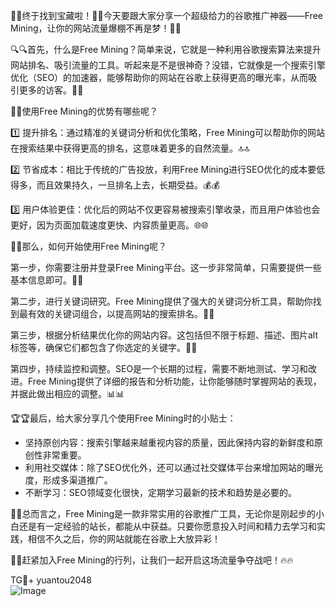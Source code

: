 🎉🎉终于找到宝藏啦！🚀🚀今天要跟大家分享一个超级给力的谷歌推广神器——Free Mining，让你的网站流量爆棚不再是梦！🌟🌟

🔍🔍首先，什么是Free Mining？简单来说，它就是一种利用谷歌搜索算法来提升网站排名、吸引流量的工具。听起来是不是很神奇？没错，它就像是一个搜索引擎优化（SEO）的加速器，能够帮助你的网站在谷歌上获得更高的曝光率，从而吸引更多的访客。🌈🌈

🎯🎯使用Free Mining的优势有哪些呢？

1️⃣ 提升排名：通过精准的关键词分析和优化策略，Free Mining可以帮助你的网站在搜索结果中获得更高的排名，这意味着更多的自然流量。🔝🔝

2️⃣ 节省成本：相比于传统的广告投放，利用Free Mining进行SEO优化的成本要低得多，而且效果持久，一旦排名上去，长期受益。💰💰

3️⃣ 用户体验更佳：优化后的网站不仅更容易被搜索引擎收录，而且用户体验也会更好，因为页面加载速度更快、内容质量更高。🌐🌐

🔧🔧那么，如何开始使用Free Mining呢？

第一步，你需要注册并登录Free Mining平台。这一步非常简单，只需要提供一些基本信息即可。📝📝

第二步，进行关键词研究。Free Mining提供了强大的关键词分析工具，帮助你找到最有效的关键词组合，以提高网站的搜索排名。🔎🔎

第三步，根据分析结果优化你的网站内容。这包括但不限于标题、描述、图片alt标签等，确保它们都包含了你选定的关键字。📖📖

第四步，持续监控和调整。SEO是一个长期的过程，需要不断地测试、学习和改进。Free Mining提供了详细的报告和分析功能，让你能够随时掌握网站的表现，并据此做出相应的调整。📊📊

🏆🏆最后，给大家分享几个使用Free Mining时的小贴士：

- 坚持原创内容：搜索引擎越来越重视内容的质量，因此保持内容的新鲜度和原创性非常重要。
- 利用社交媒体：除了SEO优化外，还可以通过社交媒体平台来增加网站的曝光度，形成多渠道推广。
- 不断学习：SEO领域变化很快，定期学习最新的技术和趋势是必要的。

🌈🌈总而言之，Free Mining是一款非常实用的谷歌推广工具，无论你是刚起步的小白还是有一定经验的站长，都能从中获益。只要你愿意投入时间和精力去学习和实践，相信不久之后，你的网站就能在谷歌上大放异彩！

🚀🚀赶紧加入Free Mining的行列，让我们一起开启这场流量争夺战吧！🔥🔥

TG💪+ yuantou2048  
![Image](https://github.com/user-attachments/assets/42a5a4a5-fea9-4a1d-8aa0-73e57e430cca)